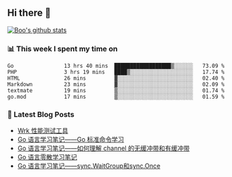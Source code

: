 ## Hi there 👋

[![Boo's github stats](https://github-readme-stats.vercel.app/api?username=0xAiKang)](https://github.com/anuraghazra/github-readme-stats)

<!-- [![Most Used Langs](https://github-readme-stats.vercel.app/api/top-langs/?username=0xAiKang)](https://github.com/anuraghazra/github-readme-stats) -->

### 📊 This week I spent my time on
<!--START_SECTION:waka-->

```text
Go                13 hrs 40 mins  ██████████████████▒░░░░░░   73.09 %
PHP               3 hrs 19 mins   ████▒░░░░░░░░░░░░░░░░░░░░   17.74 %
HTML              26 mins         ▓░░░░░░░░░░░░░░░░░░░░░░░░   02.40 %
Markdown          23 mins         ▓░░░░░░░░░░░░░░░░░░░░░░░░   02.09 %
textmate          19 mins         ▒░░░░░░░░░░░░░░░░░░░░░░░░   01.74 %
go.mod            17 mins         ▒░░░░░░░░░░░░░░░░░░░░░░░░   01.59 %
```

<!--END_SECTION:waka-->

### 📕 Latest Blog Posts
<!-- BLOG-POST-LIST:START -->
- [Wrk 性能测试工具](https://www.0x2beace.com/wrk-performance-testing-tool/)
- [Go 语言学习笔记——Go 标准命令学习](https://www.0x2beace.com/go-language-study-notes-standard-command-learning/)
- [Go 语言学习笔记——如何理解 channel 的无缓冲带和有缓冲带](https://www.0x2beace.com/go-language-study-notes-how-to-understand-the-channel-without-buffer-and-with-buffer/)
- [Go 语言零散学习笔记](https://www.0x2beace.com/go-language-study-notes/)
- [Go 语言学习笔记——sync.WaitGroup和sync.Once](https://www.0x2beace.com/go-language-study-notes-sync-Mutex-and-sync-WaitGroup-and-sync-Once/)
<!-- BLOG-POST-LIST:END -->

